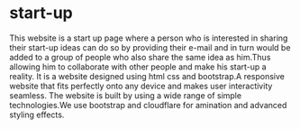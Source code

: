 # start-up
This website is a start up page where a person who is interested in sharing their start-up ideas can do so by providing their e-mail and in turn would be added to a group of people who also share the same idea as him.Thus allowing him to collaborate with other people and make his start-up a reality.
It is a website designed using html css and bootstrap.A responsive website that fits perfectly onto any device and makes user interactivity seamless.
The website is built by using a wide range of simple technologies.We use bootstrap and cloudflare for amination and advanced styling effects. 
